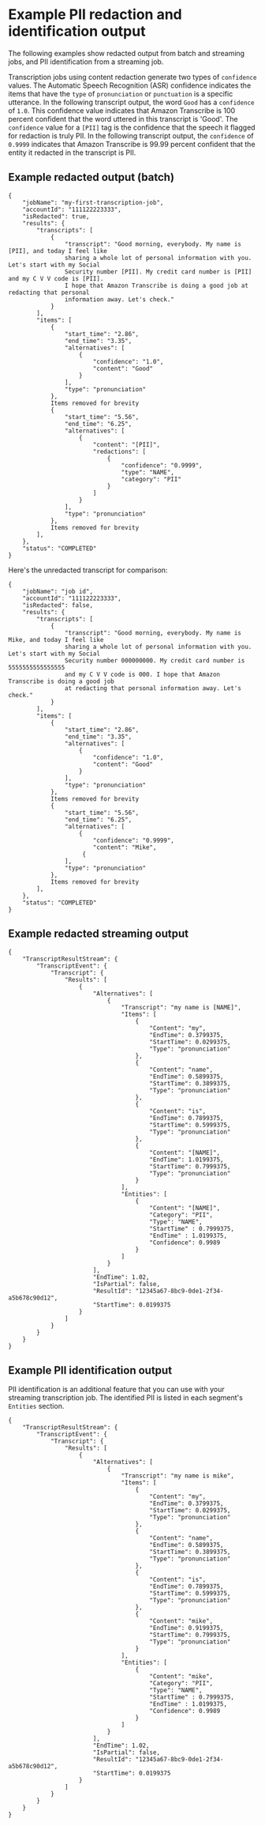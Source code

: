 # Example PII redaction and identification output<a name="pii-redaction-output"></a>

The following examples show redacted output from batch and streaming jobs, and PII identification from a streaming job\.

Transcription jobs using content redaction generate two types of `confidence` values\. The Automatic Speech Recognition \(ASR\) confidence indicates the items that have the `type` of `pronunciation` or `punctuation` is a specific utterance\. In the following transcript output, the word `Good` has a `confidence` of `1.0`\. This confidence value indicates that Amazon Transcribe is 100 percent confident that the word uttered in this transcript is 'Good'\. The `confidence` value for a `[PII]` tag is the confidence that the speech it flagged for redaction is truly PII\. In the following transcript output, the `confidence` of `0.9999` indicates that Amazon Transcribe is 99\.99 percent confident that the entity it redacted in the transcript is PII\.

## Example redacted output \(batch\)<a name="pii-redaction-output-batch"></a>

```
{
    "jobName": "my-first-transcription-job",
    "accountId": "111122223333",
    "isRedacted": true,
    "results": {
        "transcripts": [
            {
                "transcript": "Good morning, everybody. My name is [PII], and today I feel like
                sharing a whole lot of personal information with you. Let's start with my Social 
                Security number [PII]. My credit card number is [PII] and my C V V code is [PII].
                I hope that Amazon Transcribe is doing a good job at redacting that personal 
                information away. Let's check."
            }
        ],
        "items": [
            {
                "start_time": "2.86",
                "end_time": "3.35",
                "alternatives": [
                    {
                        "confidence": "1.0",
                        "content": "Good"
                    }
                ],
                "type": "pronunciation"
            },
            Items removed for brevity
            {
                "start_time": "5.56",
                "end_time": "6.25",
                "alternatives": [
                    {
                        "content": "[PII]",
                        "redactions": [
                            {
                                "confidence": "0.9999",
                                "type": "NAME",
                                "category": "PII"
                            }
                        ]
                    }
                ],
                "type": "pronunciation"
            },
            Items removed for brevity
        ],
    },
    "status": "COMPLETED"
}
```

Here's the unredacted transcript for comparison:

```
{
    "jobName": "job id",
    "accountId": "111122223333",
    "isRedacted": false,
    "results": {
        "transcripts": [
            {
                "transcript": "Good morning, everybody. My name is Mike, and today I feel like
                sharing a whole lot of personal information with you. Let's start with my Social 
                Security number 000000000. My credit card number is 5555555555555555 
                and my C V V code is 000. I hope that Amazon Transcribe is doing a good job 
                at redacting that personal information away. Let's check."
            }
        ],
        "items": [
            {
                "start_time": "2.86",
                "end_time": "3.35",
                "alternatives": [
                    {
                        "confidence": "1.0",
                        "content": "Good"
                    }
                ],
                "type": "pronunciation"
            },
            Items removed for brevity
            {
                "start_time": "5.56",
                "end_time": "6.25",
                "alternatives": [
                    {
                        "confidence": "0.9999",
                        "content": "Mike",
                     {                        
                ],
                "type": "pronunciation"
            },
            Items removed for brevity
        ],
    },
    "status": "COMPLETED"
}
```

## Example redacted streaming output<a name="pii-redaction-output-stream"></a>

```
{
    "TranscriptResultStream": {
        "TranscriptEvent": {
            "Transcript": {
                "Results": [
                    {
                        "Alternatives": [
                            {
                                "Transcript": "my name is [NAME]",
                                "Items": [
                                    {
                                        "Content": "my",
                                        "EndTime": 0.3799375,
                                        "StartTime": 0.0299375,
                                        "Type": "pronunciation"
                                    },
                                    {
                                        "Content": "name",
                                        "EndTime": 0.5899375,
                                        "StartTime": 0.3899375,
                                        "Type": "pronunciation"
                                    },
                                    {
                                        "Content": "is",
                                        "EndTime": 0.7899375,
                                        "StartTime": 0.5999375,
                                        "Type": "pronunciation"
                                    },
                                    {
                                        "Content": "[NAME]",
                                        "EndTime": 1.0199375,
                                        "StartTime": 0.7999375,
                                        "Type": "pronunciation"
                                    }
                                ],
                                "Entities": [
                                    {
                                        "Content": "[NAME]",
                                        "Category": "PII",
                                        "Type": "NAME",
                                        "StartTime" : 0.7999375,
                                        "EndTime" : 1.0199375,
                                        "Confidence": 0.9989
                                    }
                                ]
                            }
                        ],
                        "EndTime": 1.02,
                        "IsPartial": false,
                        "ResultId": "12345a67-8bc9-0de1-2f34-a5b678c90d12",
                        "StartTime": 0.0199375
                    }
                ]
            }
        }
    }
}
```

## Example PII identification output<a name="pii-redaction-output-id"></a>

PII identification is an additional feature that you can use with your streaming transcription job\. The identified PII is listed in each segment's `Entities` section\.

```
{
    "TranscriptResultStream": {
        "TranscriptEvent": {
            "Transcript": {
                "Results": [
                    {
                        "Alternatives": [
                            {
                                "Transcript": "my name is mike",
                                "Items": [
                                    {
                                        "Content": "my",
                                        "EndTime": 0.3799375,
                                        "StartTime": 0.0299375,
                                        "Type": "pronunciation"
                                    },
                                    {
                                        "Content": "name",
                                        "EndTime": 0.5899375,
                                        "StartTime": 0.3899375,
                                        "Type": "pronunciation"
                                    },
                                    {
                                        "Content": "is",
                                        "EndTime": 0.7899375,
                                        "StartTime": 0.5999375,
                                        "Type": "pronunciation"
                                    },
                                    {
                                        "Content": "mike",
                                        "EndTime": 0.9199375,
                                        "StartTime": 0.7999375,
                                        "Type": "pronunciation"                                    
                                    }
                                ],
                                "Entities": [
                                    {
                                        "Content": "mike",
                                        "Category": "PII",
                                        "Type": "NAME",
                                        "StartTime" : 0.7999375,
                                        "EndTime" : 1.0199375,
                                        "Confidence": 0.9989
                                    }
                                ]
                            }
                        ],
                        "EndTime": 1.02,
                        "IsPartial": false,
                        "ResultId": "12345a67-8bc9-0de1-2f34-a5b678c90d12",
                        "StartTime": 0.0199375
                    }
                ]
            }
        }
    }
}
```